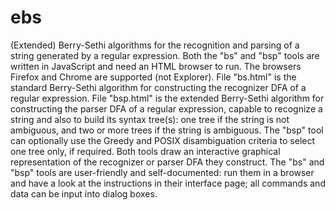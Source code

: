 # ebs
(Extended) Berry-Sethi algorithms for the recognition and parsing of a string generated by a regular expression.
Both the "bs" and "bsp" tools are written in JavaScript and need an HTML browser to run. The browsers Firefox and Chrome are supported (not Explorer).
File "bs.html" is the standard Berry-Sethi algorithm for constructing the recognizer DFA of a regular expression.
File "bsp.html" is the extended Berry-Sethi algorithm for constructing the parser DFA of a regular expression, capable to recognize a string and also to build its syntax tree(s): one tree if the string is not ambiguous, and two or more trees if the string is ambiguous.
The "bsp" tool can optionally use the Greedy and POSIX disambiguation criteria to select one tree only, if required. Both tools draw an interactive graphical representation of the recognizer or parser DFA they construct.
The "bs" and "bsp" tools are user-friendly and self-documented: run them in a browser and have a look at the instructions in their interface page; all commands and data can be input into dialog boxes.
